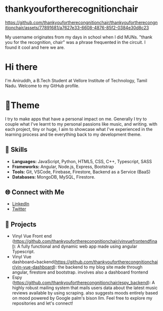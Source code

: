 # thankyoufortherecognitionchair




https://github.com/thankyoufortherecongnitionchair/thankyoufortherecongnitionchair/assets/77891681/a7627e33-6608-4876-85f2-0384e30d8c23

My username originates from my days in school when I did MUNs. "thank you for the recognition, chair" was a phrase frequented in the circuit. I found it cool and here we are.

# Hi there

I'm Aniruddh, a B.Tech Student at Vellore Institute of Technology, Tamil Nadu. Welcome to my GitHub profile.

# 🎨Theme

I try to make apps that have a personal impact on me. Generally I try to couple what I've learnt to my personal passions like music, and writing. with each project, tiny or huge, I aim to showcase what I've experienced in the learning process and tie everything back to my development theme.

## 🚀 Skills

- **Languages:** JavaScript, Python, HTML5, CSS, C++, Typescript, SASS
- **Frameworks:** Angular, Node.js, Express, Bootstrap
- **Tools:** Git, VSCode, Firebase, Firestore, Backend as a Service (BaaS)
- **Databases:** MongoDB, MySQL, Firestore.

## 🌐 Connect with Me

- [LinkedIn](https://www.linkedin.com/in/aniruddh-tiwari-7ab938134/)
- [Twitter](https://twitter.com/yourtwitter)

## 📂 Projects

- Vinyl Vue Front end (https://github.com/thankyoufortherecongnitionchair/vinvuefrontendfinal): A fully functional and dynamic web app made using angular Typescript.
- Vinyl Vue dashboard+backend(https://github.com/thankyoufortherecongnitionchair/vin-vue-dashboard): the backend to my blog site made through angular, firestore and bootstrap. involves also a dashboard frontend 
- Espy (https://github.com/thankyoufortherecongnitionchair/espy_backend): A highly robust mailing system that mails users  data about the latest music reviews available by using scraping. also suggests moods entirely based on mood powered by Google palm's bison llm.
Feel free to explore my repositories and let's connect!

